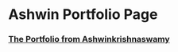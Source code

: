 # Ashwin Portfolio Page

### [The Portfolio from Ashwinkrishnaswamy](https://ashwinkrishnaswamy.github.io/portfolio/)

